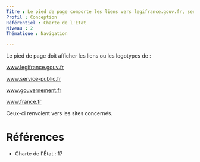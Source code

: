 ```yaml
---
Titre : Le pied de page comporte les liens vers legifrance.gouv.fr, service-public.fr, gouvernement.fr et france.fr.
Profil : Conception
Référentiel : Charte de l'État
Niveau : 2
Thématique : Navigation

---
```

Le pied de page doit afficher les liens ou les logotypes de :

www.legifrance.gouv.fr

www.service-public.fr

www.gouvernement.fr

www.france.fr

Ceux-ci renvoient vers les sites concernés.

# Références

*   Charte de l'État : 17